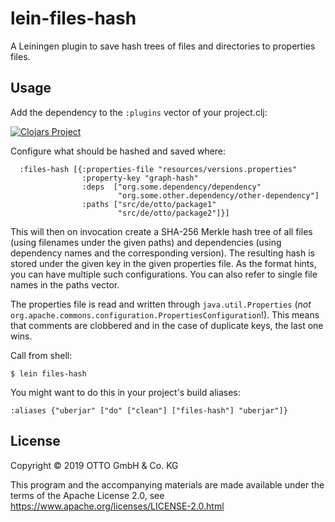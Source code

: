 # lein-files-hash

A Leiningen plugin to save hash trees of files and directories to properties
files.

## Usage

Add the dependency to the `:plugins` vector of your project.clj:

[![Clojars Project](http://clojars.org/de.otto/lein-files-hash/latest-version.svg)](http://clojars.org/de.otto/lein-files-hash)

Configure what should be hashed and saved where:

```
  :files-hash [{:properties-file "resources/versions.properties"
                :property-key "graph-hash"
                :deps  ["org.some.dependency/dependency"
                        "org.some.other.dependency/other-dependency"]
                :paths ["src/de/otto/package1"
                        "src/de/otto/package2"]}]
```

This will then on invocation create a SHA-256 Merkle hash tree of all files 
(using filenames under the given paths) and dependencies (using dependency names and 
the corresponding version). The resulting hash is stored under the given
key in the given properties file. As the format hints, you can have multiple
such configurations.  You can also refer to single file names in the paths
vector.

The properties file is read and written through `java.util.Properties` (_not_
`org.apache.commons.configuration.PropertiesConfiguration`!).  This means that
comments are clobbered and in the case of duplicate keys, the last one wins.

Call from shell:

    $ lein files-hash

You might want to do this in your project's build aliases:

    :aliases {"uberjar" ["do" ["clean"] ["files-hash"] "uberjar"]}

## License

Copyright © 2019 OTTO GmbH & Co. KG

This program and the accompanying materials are made available under the terms
of the Apache License 2.0, see https://www.apache.org/licenses/LICENSE-2.0.html
